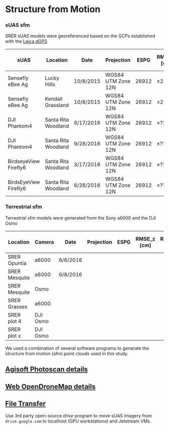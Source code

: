 # Structure from Motion

### sUAS sfm 

SRER sUAS models were georeferenced based on the GCPs established with the [Leica dGPS]()

|sUAS|Location|Date|Projection|ESPG|RMSE_z [cm]|RMSE_h [cm]|GCP|GCP RMSE [cm]|PPSM (p/m^2)|
|----|--------|----|----------|----|-----------|-----------|---|-------------|------------|
|Sensefly eBee Ag|Lucky Hills|10/8/2015|WGS84 UTM Zone 12N|26912|&plusmn;25cm?|&plusmn;50cm?|None| |
|Sensefly eBee Ag|Kendall Grassland|10/8/2015|WGS84 UTM Zone 12N|26912|&plusmn;25cm?|&plusmn;50cm?|None| | 
|DJI Phantom4|Santa Rita Woodland|8/17/2016|WGS84 UTM Zone 12N|26912|&plusmn;??|&plusmn;??|dGPS|2?|12,000 - 34,000|
|DJI Phantom4|Santa Rita Woodland|9/28/2016|WGS84 UTM Zone 12N|26912|&plusmn;??|&plusmn;??|dGPS|2?|12,000 - 34,000|
|BirdseyeView Firefly6|Santa Rita Woodland|3/17/2016|WGS84 UTM Zone 12N|26912|&plusmn;??|&plusmn;??|NA| |
|BirdsEyeView Firefly6|Santa Rita Woodland|6/28/2016|WGS84 UTM Zone 12N|26912|&plusmn;??|&plusmn;??|NA| |

### Terrestrial sfm

Terrestrial sfm models were generated from the Sony a6000 and the DJI Osmo

|Location|Camera|Date|Projection|ESPG|RMSE_z [cm]|RMSE_h [cm]|GCP|GCP RMSE [cm]|PPSM (p/m^2)|
|--------|------|----|----------|----|-----------|-----------|---|-------------|------------|
|SRER Opuntia|a6000|6/8/2016| | | | | | | | 
|SRER Mesquite|a6000|6/8/2016| | | | | | | | 
|SRER Mesquite|Osmo| | | | | | | | | 
|SRER Grasses|a6000| | | | | | | | |
|SRER plot 4|DJI Osmo| | | | | | | | | 
|SRER plot x|DJI Osmo| | | | | | | | | 

We used a combination of several software programs to generate the structure from motion (sfm) point clouds used in this study.

## [Agisoft Photoscan details](https://github.com/tyson-swetnam/lidar_sfm_data_fusion/blob/master/sfm/agisoft_photoscan.md)

## [Web OpenDroneMap details](https://github.com/tyson-swetnam/lidar_sfm_data_fusion/blob/master/sfm/web_odm.md)

## [File Transfer](https://github.com/tyson-swetnam/lidar_sfm_data_fusion/blob/master/sfm/drive_google.md)

Use 3rd party open-source *drive* program to move sUAS imagery from `drive.google.com` to localhost (GPU workstations) and Jetstream VMs.

